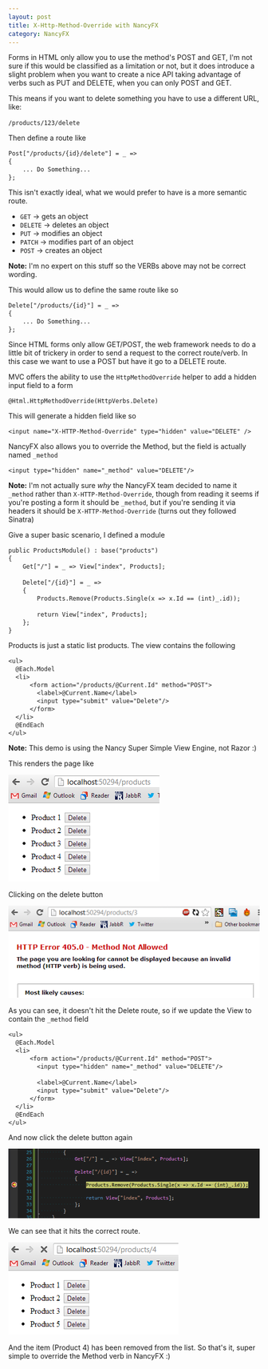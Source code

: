 ```yaml
---
layout: post
title: X-Http-Method-Override with NancyFX
category: NancyFX
---
```


Forms in HTML only allow you to use the method's POST and GET, I'm not sure if this would be classified as a limitation or not, but it does introduce a slight problem when you want to create a nice API taking advantage of verbs such as PUT and DELETE, when you can only POST and GET. 

This means if you want to delete something you have to use a different URL, like:

`/products/123/delete`

Then define a route like

    Post["/products/{id}/delete"] = _ =>
    {
        ... Do Something...
    };

This isn't exactly ideal, what we would prefer to have is a more semantic route.

* `GET` -> gets an object
* `DELETE` -> deletes an object
* `PUT` -> modifies an object
* `PATCH` -> modifies part of an object
* `POST` -> creates an object

<span class="note">**Note:** I'm no expert on this stuff so the VERBs above may not be correct wording.</span>

This would allow us to define the same route like so

    Delete["/products/{id}"] = _ =>
    {
        ... Do Something...
    };

<!--excerpt-->

Since HTML forms only allow GET/POST, the web framework needs to do a little bit of trickery in order to send a request to the correct route/verb. In this case we want to use a POST but have it go to a DELETE route.

MVC offers the ability to use the `HttpMethodOverride` helper to add a hidden input field to a form

    @Html.HttpMethodOverride(HttpVerbs.Delete)
    
This will generate a hidden field like so

    <input name="X-HTTP-Method-Override" type="hidden" value="DELETE" />

NancyFX also allows you to override the Method, but the field is actually named `_method`

    <input type="hidden" name="_method" value="DELETE"/>
    
<span class="note">**Note:** I'm not actually sure *why* the NancyFX team decided to name it `_method` rather than `X-HTTP-Method-Override`, though from reading it seems if you're posting a form it should be `_method`, but if you're sending it via headers it should be `X-HTTP-Method-Override` (turns out they followed Sinatra)</span>

Give a super basic scenario, I defined a module

    public ProductsModule() : base("products")
    {
        Get["/"] = _ => View["index", Products];

        Delete["/{id}"] = _ =>
        {
            Products.Remove(Products.Single(x => x.Id == (int)_.id));

            return View["index", Products];
        };
    }
    
Products is just a static list products. The view contains the following

    <ul>
      @Each.Model
      <li>
          <form action="/products/@Current.Id" method="POST">        
            <label>@Current.Name</label>
            <input type="submit" value="Delete"/>
          </form>   
      </li> 
      @EndEach
    </ul>
    
<span class="note">**Note:** This demo is using the Nancy Super Simple View Engine, not Razor :)</span>

This renders the page like

![](/images/nancy-method-override-1.png)

Clicking on the delete button

![](/images/nancy-method-override-2.png)

As you can see, it doesn't hit the Delete route, so if we update the View to contain the `_method` field

    <ul>
      @Each.Model
      <li>
          <form action="/products/@Current.Id" method="POST">
            <input type="hidden" name="_method" value="DELETE"/>
        
            <label>@Current.Name</label>
            <input type="submit" value="Delete"/>
          </form>   
      </li> 
      @EndEach
    </ul>
    
And now click the delete button again

![](/images/nancy-method-override-3.png)

We can see that it hits the correct route.

![](/images/nancy-method-override-4.png)

And the item (Product 4) has been removed from the list. So that's it, super simple to override the Method verb in NancyFX :)